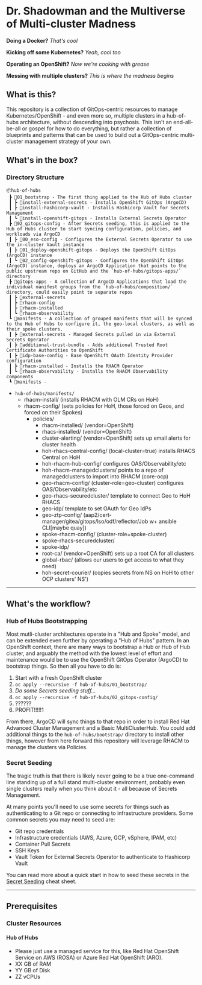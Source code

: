 # Dr. Shadowman and the Multiverse of Multi-cluster Madness

**Doing a Docker?**  *That's cool*

**Kicking off some Kubernetes?**  *Yeah, cool too*

**Operating an OpenShift?** *Now we're cooking with grease*

**Messing with multiple clusters?** *This is where the madness begins*

## What is this?

This repository is a collection of GitOps-centric resources to manage Kubernetes/OpenShift - and even more so, multiple clusters in a hub-of-hubs architecture, without descending into psychosis.  This isn't an end-all-be-all or gospel for how to do everything, but rather a collection of blueprints and patterns that can be used to build out a GitOps-centric multi-cluster management strategy of your own.

## What's in the box?

### Directory Structure

```
📦hub-of-hubs
 ┣ 📂01_bootstrap - The first thing applied to the Hub of Hubs cluster
 ┃ ┣ 📂install-external-secrets - Installs OpenShift GitOps (ArgoCD)
 ┃ ┣ 📂install-hashicorp-vault - Installs Hashicorp Vault for Secrets Management
 ┃ ┗ 📂install-openshift-gitops - Installs External Secrets Operator
 ┣ 📂02_gitops-config - After Secrets seeding, this is applied to the Hub of Hubs cluster to start syncing configuration, policies, and workloads via ArgoCD
 ┃ ┣ 📂00_eso-config - Configures the External Secrets Operator to use the in-cluster Vault instance
 ┃ ┣ 📂01_deploy-openshift-gitops - Deploys the OpenShift GitOps (ArgoCD) instance
 ┃ ┗ 📂02_config-openshift-gitops - Configures the OpenShift GitOps (ArgoCD) instance, deploys an ArgoCD Application that points to the public upstream repo on GitHub and the `hub-of-hubs/gitops-apps/` directory
 ┣ 📂gitops-apps - A collection of ArgoCD Applications that load the individual manifest groups from the `hub-of-hubs/composition/` directory, could easily point to separate repos
 ┃ ┣ 📂external-secrets
 ┃ ┣ 📂rhacm-config
 ┃ ┣ 📂rhacm-installed
 ┃ ┗ 📂rhacm-observability
 ┗ 📂manifests - A collection of grouped manifests that will be synced to the Hub of Hubs to configure it, the geo-local clusters, as well as their spoke clusters.
 ┃ ┣ 📂external-secrets - Managed Secrets pulled in via External Secrets Operator
 ┃ ┣ 📂additional-trust-bundle - Adds additional Trusted Root Certificate Authorities to OpenShift
 ┃ ┣ 📂idp-base-config - Base OpenShift OAuth Identity Provider configuration
 ┃ ┣ 📂rhacm-installed - Installs the RHACM Operator
 ┃ ┗ 📂rhacm-observability - Installs the RHACM Observability components
 ┗ 📂manifests -
```


- `hub-of-hubs/manifests/`
  - rhacm-install/ (installs RHACM with OLM CRs on HoH)
  - rhacm-config/ (sets policies for HoH, those forced on Geos, and forced on their Spokes)
    - policies/
      - rhacm-installed/ (vendor=OpenShift)
      - rhacs-installed/ (vendor=OpenShift)
      - cluster-alerting/ (vendor=OpenShift) sets up email alerts for cluster health
      - hoh-rhacs-central-config/ (local-cluster=true) installs RHACS Central on HoH
      - hoh-rhacm-hub-config/ configures OAS/Observability/etc
      - hoh-rhacm-managedclusters/ points to a repo of managedclusters to import into RHACM (core-ocp)
      - geo-rhacm-config/ (cluster-role=geo-cluster) configures OAS/Observability/etc
      - geo-rhacs-securedcluster/ template to connect Geo to HoH RHACS
      - geo-idp/ template to set OAuth for Geo IdPs
      - geo-ztp-config/ (aap2/cert-manager/gitea/gitops/lso/odf/reflector/Job w+ ansible CLI[maybe quay])
      - spoke-rhacm-config/ (cluster-role=spoke-cluster)
      - spoke-rhacs-securedcluster/
      - spoke-idp/
      - root-ca/ (vendor=OpenShift) sets up a root CA for all clusters
      - global-rbac/ (allows our users to get access to what they need)
      - hoh-secret-courier/ (copies secrets from NS on HoH to other OCP clusters' NS')

---

## What's the workflow?

### Hub of Hubs Bootstrapping

Most mutli-cluster architectures operate in a "Hub and Spoke" model, and can be extended even further by operating a "Hub of Hubs" pattern.  In an OpenShift context, there are many ways to bootstrap a Hub or Hub of Hub cluster, and arguably the method with the lowest level of effort and maintenance would be to use the OpenShift GitOps Operator (ArgoCD) to bootstrap things.  So then all you have to do is:

1. Start with a fresh OpenShift cluster
2. `oc apply --recursive -f hub-of-hubs/01_bootstrap/`
3. *Do some Secrets seeding stuff...*
4. `oc apply --recursive -f hub-of-hubs/02_gitops-config/`
5. ??????
6. PROFIT!!!!!1

From there, ArgoCD will sync things to that repo in order to install Red Hat Advanced Cluster Management and a Basic MultiClusterHub.  You could add additional things to the `hub-of-hubs/bootstrap/` directory to install other things, however from here forward this repository will leverage RHACM to manage the clusters via Policies.

### Secret Seeding

The tragic truth is that there is likely never going to be a true one-command line standing up of a full stand multi-cluster environment, probably even single clusters really when you think about it - all because of Secrets Management.

At many points you'll need to use some secrets for things such as authenticating to a Git repo or connecting to infrastructure providers.  Some common secrets you may need to seed are:

- Git repo credentials
- Infrastructure credentials (AWS, Azure, GCP, vSphere, IPAM, etc)
- Container Pull Secrets
- SSH Keys
- Vault Token for External Secrets Operator to authenticate to Hashicorp Vault

You can read more about a quick start in how to seed these secrets in the [Secret Seeding](examples/cheat-sheets/secret-seeding.md) cheat sheet.

---

## Prerequisites

### Cluster Resources

#### Hub of Hubs

- Please just use a managed service for this, like Red Hat OpenShift Service on AWS (ROSA) or Azure Red Hat OpenShift (ARO).
- XX GB of RAM
- YY GB of Disk
- ZZ vCPUs